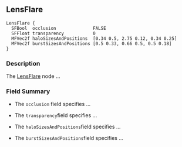 ## LensFlare

```
LensFlare {
  SFBool  occlusion              FALSE
  SFFloat transparency           0
  MFVec2f haloSizesAndPositions  [0.34 0.5, 2.75 0.12, 0.34 0.25]
  MFVec2f burstSizesAndPositions [0.5 0.33, 0.66 0.5, 0.5 0.18]
}
```

### Description

The [LensFlare](#lensflare) node ...

### Field Summary

- The `occlusion` field specifies ...

- The `transparency`field specifies ...

- The `haloSizesAndPositions`field specifies ...

- The `burstSizesAndPositions`field specifies ...

